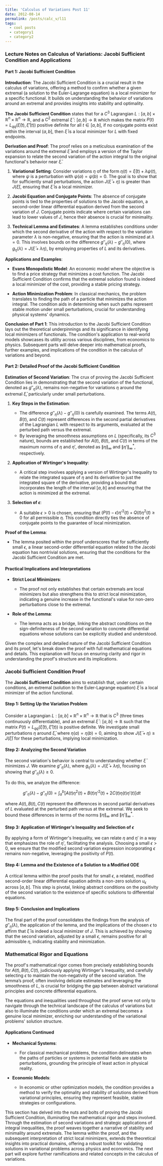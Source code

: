 ```yaml
---
title: 'Calculus of Variations Post 11'
date: 2012-08-14
permalink: /posts/calc_v/l11
tags:
  - cool posts
  - category1
  - category2
---
```



### Lecture Notes on Calculus of Variations: Jacobi Sufficient Condition and Applications

#### Part 1: Jacobi Sufficient Condition

**Introduction**:
The Jacobi Sufficient Condition is a crucial result in the calculus of variations, offering a method to confirm whether a given extremal (a solution to the Euler-Lagrange equation) is a local minimizer for a specific functional. It builds on understanding the behavior of variations around an extremal and provides insights into stability and optimality.

**The Jacobi Sufficient Condition** states that for a $C^3$ Lagrangian $L: [a, b] \times \mathbb{R}^n \times \mathbb{R}^n \rightarrow \mathbb{R}$, and a $C^2$ extremal $\bar{\xi}: [a, b] \rightarrow \mathbb{R}$ which makes the matrix $P(t) = L_{qq}(\bar{\xi}(t), \bar{\xi}'(t))$ positive definite for all $t \in [a, b]$, if no conjugate points exist within the interval $(a, b]$, then $\bar{\xi}$ is a local minimizer for $L$ with fixed endpoints.

**Derivation and Proof**:
The proof relies on a meticulous examination of the variations around the extremal $\bar{\xi}$ and employs a version of the Taylor expansion to relate the second variation of the action integral to the original functional's behavior near $\bar{\xi}$.

1. **Variational Setting**: Consider variations $\eta$ of the form $\eta(t) = \bar{\xi}(t) + \lambda \psi(t)$, where $\psi$ is a perturbation with $\psi(a) = \psi(b) = 0$. The goal is to show that for sufficiently small perturbations, the action $J(\bar{\xi} + \eta)$ is greater than $J(\bar{\xi})$, ensuring that $\bar{\xi}$ is a local minimizer.

2. **Jacobi Equation and Conjugate Points**: The absence of conjugate points is tied to the properties of solutions to the Jacobi equation, a second-order linear differential equation derived from the second variation of $J$. Conjugate points indicate where certain variations can lead to lower values of $J$, hence their absence is crucial for minimality.

3. **Technical Lemma and Estimates**: A lemma establishes conditions under which the second derivative of the action with respect to the variation parameter $\lambda$ is non-negative, ensuring that the action is minimized at $\lambda = 0$. This involves bounds on the difference $g''_{\eta}(\lambda) - g''_{\eta}(0)$, where $g_{\eta}(\lambda) = J(\bar{\xi} + \lambda\eta)$, by employing properties of $L$ and its derivatives.

**Applications and Examples**:

- **Evans Monopolistic Model**: An economic model where the objective is to find a price strategy that minimizes a cost function. The Jacobi Sufficient Condition confirms that the extremal solution found is indeed a local minimizer of the cost, providing a stable pricing strategy.

- **Action Minimization Problem**: In classical mechanics, the problem translates to finding the path of a particle that minimizes the action integral. The condition aids in determining when such paths represent stable motion under small perturbations, crucial for understanding physical systems' dynamics.

**Conclusion of Part 1**:
This introduction to the Jacobi Sufficient Condition lays out the theoretical underpinnings and its significance in identifying local minimizers of functionals. The condition's application to real-world models showcases its utility across various disciplines, from economics to physics. Subsequent parts will delve deeper into mathematical proofs, further examples, and implications of the condition in the calculus of variations and beyond.

#### Part 2: Detailed Proof of the Jacobi Sufficient Condition

**Estimation of Second Variation**: 
The crux of proving the Jacobi Sufficient Condition lies in demonstrating that the second variation of the functional, denoted as $g''_{\eta}(\lambda)$, remains non-negative for variations $\eta$ around the extremal $\bar{\xi}$, particularly under small perturbations.

1. **Key Steps in the Estimation**:
   - The difference $g''_{\eta}(\lambda) - g''_{\eta}(0)$ is carefully examined. The terms $A(t)$, $B(t)$, and $C(t)$ represent differences in the second partial derivatives of the Lagrangian $L$ with respect to its arguments, evaluated at the perturbed path versus the extremal.
   - By leveraging the smoothness assumptions on $L$ (specifically, its $C^3$ nature), bounds are established for $A(t)$, $B(t)$, and $C(t)$ in terms of the maximum norms of $\eta$ and $\eta'$, denoted as $\|\eta\|_{\infty}$ and $\|\eta'\|_{\infty}^*$, respectively.

2. **Application of Wirtinger's Inequality**:
   - A critical step involves applying a version of Wirtinger's Inequality to relate the integrated square of $\eta$ and its derivative to just the integrated square of the derivative, providing a bound that incorporates the length of the interval $[a, b]$ and ensuring that the action is minimized at the extremal.

3. **Selection of $\epsilon$**: 
   - A suitable $\epsilon > 0$ is chosen, ensuring that $(P(t) - \epsilon)\eta'^2(t) + Q(t)\eta^2(t) \geq 0$ for all permissible $\eta$. This condition directly ties the absence of conjugate points to the guarantee of local minimization.

**Proof of the Lemma**:
- The lemma posited within the proof underscores that for sufficiently small $\epsilon$, a linear second-order differential equation related to the Jacobi equation has nontrivial solutions, ensuring that the conditions for the Jacobi Sufficient Condition are met.

#### Practical Implications and Interpretations

- **Strict Local Minimizers**:
  - The proof not only establishes that certain extremals are local minimizers but also strengthens this to strict local minimization, indicating a genuine increase in the functional's value for non-zero perturbations close to the extremal.
  
- **Role of the Lemma**:
  - The lemma acts as a bridge, linking the abstract conditions on the sign-definiteness of the second variation to concrete differential equations whose solutions can be explicitly studied and understood.




Given the complex and detailed nature of the Jacobi Sufficient Condition and its proof, let's break down the proof with full mathematical equations and details. This explanation will focus on ensuring clarity and rigor in understanding the proof's structure and its implications.

### Jacobi Sufficient Condition Proof

The **Jacobi Sufficient Condition** aims to establish that, under certain conditions, an extremal (solution to the Euler-Lagrange equation) $\bar{\xi}$ is a local minimizer of the action functional.

#### Step 1: Setting Up the Variation Problem

Consider a Lagrangian $L: [a, b] \times \mathbb{R}^n \times \mathbb{R}^n \rightarrow \mathbb{R}$ that is $C^3$ (three times continuously differentiable), and an extremal $\bar{\xi}: [a, b] \rightarrow \mathbb{R}$ such that the matrix $P(t) = L_{qq}(\bar{\xi}(t), \bar{\xi}'(t))$ is positive definite. We investigate small perturbations $\eta$ around $\bar{\xi}$, where $\eta(a) = \eta(b) = 0$, aiming to show $J(\bar{\xi} + \eta) \geq J(\bar{\xi})$ for these perturbations, implying local minimization.

#### Step 2: Analyzing the Second Variation

The second variation's behavior is central to understanding whether $\bar{\xi}$ minimizes $J$. We examine $g''_{\eta}(\lambda)$, where $g_{\eta}(\lambda) = J(\bar{\xi} + \lambda\eta)$, focusing on showing that $g''_{\eta}(\lambda) \geq 0$.

To do this, we analyze the difference:

$$g''_{\eta}(\lambda) - g''_{\eta}(0) = \int_a^b [A(t)\eta^2(t) + B(t)\eta'^2(t) + 2C(t)\eta(t)\eta'(t)] dt$$

where $A(t), B(t), C(t)$ represent the differences in second partial derivatives of $L$ evaluated at the perturbed path versus at the extremal. We seek to bound these differences in terms of the norms $\|\eta\|_{\infty}$ and $\|\eta'\|_{\infty}^*$.

#### Step 3: Application of Wirtinger's Inequality and Selection of $\epsilon$

By applying a form of Wirtinger's Inequality, we can relate $\eta$ and $\eta'$ in a way that emphasizes the role of $\eta'$, facilitating the analysis. Choosing a small $\epsilon > 0$, we ensure that the modified second variation expression incorporating $\epsilon$ remains non-negative, leveraging the positivity of $P(t)$.

#### Step 4: Lemma and the Existence of a Solution to a Modified ODE

A critical lemma within the proof posits that for small $\epsilon$, a related, modified second-order linear differential equation admits a non-zero solution $u_{\epsilon}$ across $[a, b]$. This step is pivotal, linking abstract conditions on the positivity of the second variation to the existence of specific solutions to differential equations.

#### Step 5: Conclusion and Implications

The final part of the proof consolidates the findings from the analysis of $g''_{\eta}(\lambda)$, the application of the lemma, and the implications of the chosen $\epsilon$ to affirm that $\bar{\xi}$ is indeed a local minimizer of $J$. This is achieved by showing that the second variation, adjusted by a small $\epsilon$, remains positive for all admissible $\eta$, indicating stability and minimization.

### Mathematical Rigor and Equations

The proof's mathematical rigor comes from precisely establishing bounds for $A(t), B(t), C(t)$, judiciously applying Wirtinger's Inequality, and carefully selecting $\epsilon$ to maintain the non-negativity of the second variation. The lemma’s proof, often involving delicate estimates and leveraging the smoothness of $L$, is crucial for bridging the gap between abstract variational principles and concrete differential equations.

The equations and inequalities used throughout the proof serve not only to navigate through the technical landscape of the calculus of variations but also to illuminate the conditions under which an extremal becomes a genuine local minimizer, enriching our understanding of the variational problems' solution structure.


#### Applications Continued

- **Mechanical Systems**: 
  - For classical mechanical problems, the condition delineates when the paths of particles or systems in potential fields are stable to perturbations, grounding the principle of least action in physical reality.

- **Economic Models**:
  - In economic or other optimization models, the condition provides a method to verify the optimality and stability of solutions derived from variational principles, ensuring they represent feasible, stable strategies or configurations.



This section has delved into the nuts and bolts of proving the Jacobi Sufficient Condition, illuminating the mathematical rigor and steps involved. Through the estimation of second variations and strategic applications of integral inequalities, the proof weaves together a narrative of stability and minimality around extremals. The lemma within the proof, and the subsequent interpretation of strict local minimizers, extends the theoretical insights into practical domains, offering a robust toolkit for validating solutions in variational problems across physics and economics. The next part will explore further ramifications and related concepts in the calculus of variations.